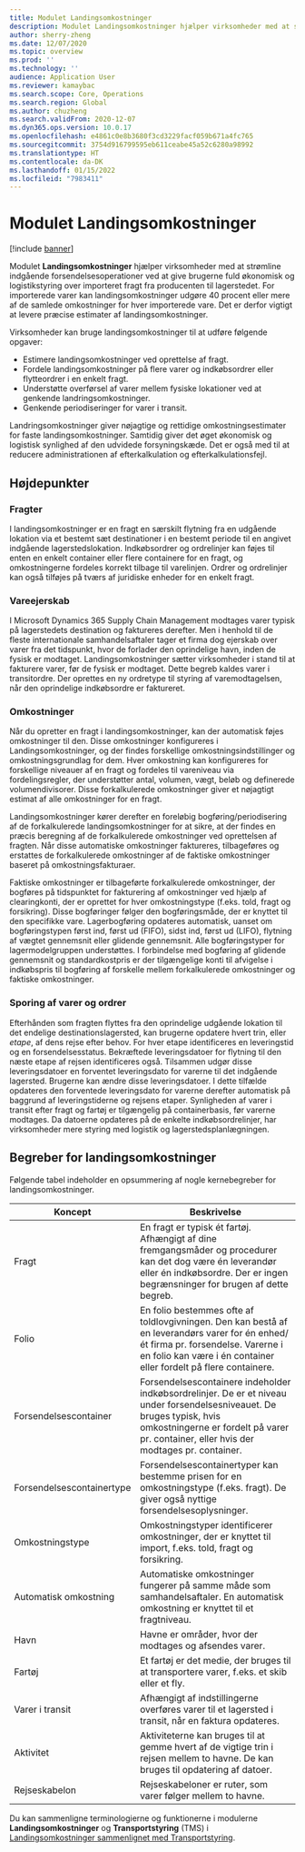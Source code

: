 ```yaml
---
title: Modulet Landingsomkostninger
description: Modulet Landingsomkostninger hjælper virksomheder med at strømline indgående forsendelsesoperationer ved at give brugerne fuld økonomisk og logistikstyring over importeret fragt fra producenten til lagerstedet.
author: sherry-zheng
ms.date: 12/07/2020
ms.topic: overview
ms.prod: ''
ms.technology: ''
audience: Application User
ms.reviewer: kamaybac
ms.search.scope: Core, Operations
ms.search.region: Global
ms.author: chuzheng
ms.search.validFrom: 2020-12-07
ms.dyn365.ops.version: 10.0.17
ms.openlocfilehash: e4861c0e8b3680f3cd3229facf059b671a4fc765
ms.sourcegitcommit: 3754d916799595eb611ceabe45a52c6280a98992
ms.translationtype: HT
ms.contentlocale: da-DK
ms.lasthandoff: 01/15/2022
ms.locfileid: "7983411"
---
```

# <a name="landed-cost-module"></a>Modulet Landingsomkostninger

[!include [banner](../../includes/banner.md)]

Modulet **Landingsomkostninger** hjælper virksomheder med at strømline indgående forsendelsesoperationer ved at give brugerne fuld økonomisk og logistikstyring over importeret fragt fra producenten til lagerstedet. For importerede varer kan landingsomkostninger udgøre 40 procent eller mere af de samlede omkostninger for hver importerede vare. Det er derfor vigtigt at levere præcise estimater af landingsomkostninger.

Virksomheder kan bruge landingsomkostninger til at udføre følgende opgaver:

- Estimere landingsomkostninger ved oprettelse af fragt.
- Fordele landingsomkostninger på flere varer og indkøbsordrer eller flytteordrer i en enkelt fragt.
- Understøtte overførsel af varer mellem fysiske lokationer ved at genkende landringsomkostninger.
- Genkende periodiseringer for varer i transit.

Landringsomkostninger giver nøjagtige og rettidige omkostningsestimater for faste landingsomkostninger. Samtidig giver det øget økonomisk og logistisk synlighed af den udvidede forsyningskæde. Det er også med til at reducere administrationen af efterkalkulation og efterkalkulationsfejl.

## <a name="highlights"></a>Højdepunkter

### <a name="voyages"></a>Fragter

I landingsomkostninger er en fragt en særskilt flytning fra en udgående lokation via et bestemt sæt destinationer i en bestemt periode til en angivet indgående lagerstedslokation. Indkøbsordrer og ordrelinjer kan føjes til enten en enkelt container eller flere containere for en fragt, og omkostningerne fordeles korrekt tilbage til varelinjen. Ordrer og ordrelinjer kan også tilføjes på tværs af juridiske enheder for en enkelt fragt.

### <a name="item-ownership"></a>Vareejerskab

I Microsoft Dynamics 365 Supply Chain Management modtages varer typisk på lagerstedets destination og faktureres derefter. Men i henhold til de fleste internationale samhandelsaftaler tager et firma dog ejerskab over varer fra det tidspunkt, hvor de forlader den oprindelige havn, inden de fysisk er modtaget. Landingsomkostninger sætter virksomheder i stand til at fakturere varer, før de fysisk er modtaget. Dette begreb kaldes varer i transitordre. Der oprettes en ny ordretype til styring af varemodtagelsen, når den oprindelige indkøbsordre er faktureret.

### <a name="costs"></a>Omkostninger

Når du opretter en fragt i landingsomkostninger, kan der automatisk føjes omkostninger til den. Disse omkostninger konfigureres i Landingsomkostninger, og der findes forskellige omkostningsindstillinger og omkostningsgrundlag for dem. Hver omkostning kan konfigureres for forskellige niveauer af en fragt og fordeles til vareniveau via fordelingsregler, der understøtter antal, volumen, vægt, beløb og definerede volumendivisorer. Disse forkalkulerede omkostninger giver et nøjagtigt estimat af alle omkostninger for en fragt.

Landingsomkostninger kører derefter en foreløbig bogføring/periodisering af de forkalkulerede landingsomkostninger for at sikre, at der findes en præcis beregning af de forkalkulerede omkostninger ved oprettelsen af fragten. Når disse automatiske omkostninger faktureres, tilbageføres og erstattes de forkalkulerede omkostninger af de faktiske omkostninger baseret på omkostningsfakturaer.

Faktiske omkostninger er tilbageførte forkalkulerede omkostninger, der bogføres på tidspunktet for fakturering af omkostninger ved hjælp af clearingkonti, der er oprettet for hver omkostningstype (f.eks. told, fragt og forsikring). Disse bogføringer følger den bogføringsmåde, der er knyttet til den specifikke vare. Lagerbogføring opdateres automatisk, uanset om bogføringstypen først ind, først ud (FIFO), sidst ind, først ud (LIFO), flytning af vægtet gennemsnit eller glidende gennemsnit. Alle bogføringstyper for lagermodelgruppen understøttes. I forbindelse med bogføring af glidende gennemsnit og standardkostpris er der tilgængelige konti til afvigelse i indkøbspris til bogføring af forskelle mellem forkalkulerede omkostninger og faktiske omkostninger.

### <a name="item-and-order-tracking"></a>Sporing af varer og ordrer

Efterhånden som fragten flyttes fra den oprindelige udgående lokation til det endelige destinationslagersted, kan brugerne opdatere hvert trin, eller *etape*, af dens rejse efter behov. For hver etape identificeres en leveringstid og en forsendelsesstatus. Bekræftede leveringsdatoer for flytning til den næste etape af rejsen identificeres også. Tilsammen udgør disse leveringsdatoer en forventet leveringsdato for varerne til det indgående lagersted. Brugerne kan ændre disse leveringsdatoer. I dette tilfælde opdateres den forventede leveringsdato for varerne derefter automatisk på baggrund af leveringstiderne og rejsens etaper. Synligheden af varer i transit efter fragt og fartøj er tilgængelig på containerbasis, før varerne modtages. Da datoerne opdateres på de enkelte indkøbsordrelinjer, har virksomheder mere styring med logistik og lagerstedsplanlægningen.

## <a name="landed-cost-concepts"></a>Begreber for landingsomkostninger

Følgende tabel indeholder en opsummering af nogle kernebegreber for landingsomkostninger.

| Koncept | Beskrivelse |
|---|---|
| Fragt | En fragt er typisk ét fartøj. Afhængigt af dine fremgangsmåder og procedurer kan det dog være én leverandør eller én indkøbsordre. Der er ingen begrænsninger for brugen af dette begreb. |
| Folio | En folio bestemmes ofte af toldlovgivningen. Den kan bestå af en leverandørs varer for én enhed/ét firma pr. forsendelse. Varerne i en folio kan være i én container eller fordelt på flere containere. |
| Forsendelsescontainer | Forsendelsescontainere indeholder indkøbsordrelinjer. De er et niveau under forsendelsesniveauet. De bruges typisk, hvis omkostningerne er fordelt på varer pr. container, eller hvis der modtages pr. container. |
| Forsendelsescontainertype | Forsendelsescontainertyper kan bestemme prisen for en omkostningstype (f.eks. fragt). De giver også nyttige forsendelsesoplysninger. |
| Omkostningstype | Omkostningstyper identificerer omkostninger, der er knyttet til import, f.eks. told, fragt og forsikring. |
| Automatisk omkostning | Automatiske omkostninger fungerer på samme måde som samhandelsaftaler. En automatisk omkostning er knyttet til et fragtniveau. |
| Havn | Havne er områder, hvor der modtages og afsendes varer. |
| Fartøj | Et fartøj er det medie, der bruges til at transportere varer, f.eks. et skib eller et fly. |
| Varer i transit | Afhængigt af indstillingerne overføres varer til et lagersted i transit, når en faktura opdateres. |
| Aktivitet | Aktiviteterne kan bruges til at gemme hvert af de vigtige trin i rejsen mellem to havne. De kan bruges til opdatering af datoer. |
| Rejseskabelon | Rejseskabeloner er ruter, som varer følger mellem to havne. |

Du kan sammenligne terminologierne og funktionerne i modulerne **Landingsomkostninger** og **Transportstyring** (TMS) i [Landingsomkostninger sammenlignet med Transportstyring](landed-cost-vs-tms.md).

